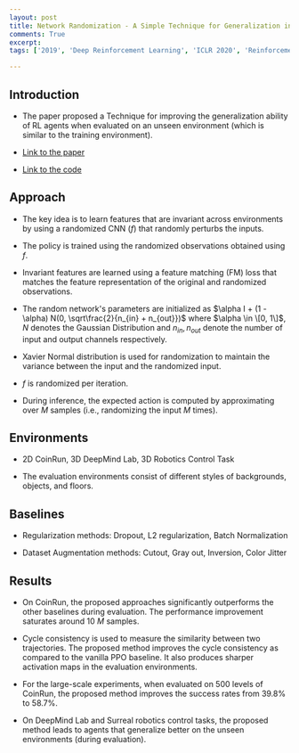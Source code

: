 ```yaml
---
layout: post
title: Network Randomization - A Simple Technique for Generalization in Deep Reinforcement Learning
comments: True
excerpt: 
tags: ['2019', 'Deep Reinforcement Learning', 'ICLR 2020', 'Reinforcement Learning', AI, DRL, Generalization, ICLR, RL]

---
```


## Introduction

* The paper proposed a Technique for improving the generalization ability of RL agents when evaluated on an unseen environment (which is similar to the training environment).

* [Link to the paper](https://openreview.net/forum?id=HJgcvJBFvB)

* [Link to the code](https://github.com/pokaxpoka/netrand)

## Approach

* The key idea is to learn features that are invariant across environments by using a randomized CNN (*f*) that randomly perturbs the inputs.

* The policy is trained using the randomized observations obtained using *f*.

* Invariant features are learned using a feature matching (FM) loss that matches the feature representation of the original and randomized observations.

* The random network's parameters are initialized as $\alpha I + (1 - \alpha) N(0, \sqrt\frac{2}{n_{in} + n_{out}})$ where $\alpha \in \[0, 1\]$, $N$ denotes the Gaussian Distribution and $n_{in}, n_{out}$ denote the number of input and output channels respectively.

* Xavier Normal distribution is used for randomization to maintain the variance between the input and the randomized input.

* *f* is randomized per iteration.

* During inference, the expected action is computed by approximating over *M* samples (i.e., randomizing the input *M* times).

## Environments

* 2D CoinRun, 3D DeepMind Lab, 3D Robotics Control Task

* The evaluation environments consist of different styles of backgrounds, objects, and floors.

## Baselines

* Regularization methods: Dropout, L2 regularization, Batch Normalization

* Dataset Augmentation methods: Cutout, Gray out, Inversion, Color Jitter

## Results

* On CoinRun, the proposed approaches significantly outperforms the other baselines during evaluation. The performance improvement saturates around 10 *M* samples.

* Cycle consistency is used to measure the similarity between two trajectories. The proposed method improves the cycle consistency as compared to the vanilla PPO baseline. It also produces sharper activation maps in the evaluation environments.

* For the large-scale experiments, when evaluated on 500 levels of CoinRun, the proposed method improves the success rates from 39.8% to 58.7%.

* On DeepMind Lab and Surreal robotics control tasks, the proposed method leads to agents that generalize better on the unseen environments (during evaluation). 
